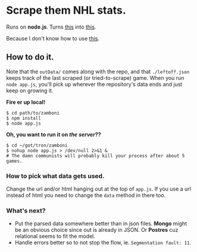 # Scrape them NHL stats. 
Runs on __node.js__.  Turns [this](http://www.nhl.com/scores/htmlreports/20152016/PL010003.HTM) into [this](./dataOut/20152016/010003.json). 

Because I don't know how to use [this](http://finzi.psych.upenn.edu/library/nhlscrapr/html/00Index.html). 

## How to do it. 

Note that the `outData/` comes along with the repo, and that `./leftoff.json` keeps track of the last scraped (or tried-to-scrape) game. When you run `node app.js`, you'll pick up wherever the repository's data ends and just keep on growing it. 

**Fire er up local!**
```shell
$ cd path/to/zamboni
$ npm install
$ node app.js
```

**Oh, you want to run it on _the server_??** 
```shell
$ cd ~/got/tron/zamboni
$ nohup node app.js > /dev/null 2>&1 &
# The damn communists will probably kill your process after about 5 games. 
```

### How to pick what data gets used.
Change the url and/or html hanging out at the top of `app.js`. 
If you use a url instead of html you need to change the `data` method in there too. 

### What's next?
- Put the parsed data somewhere better than in json files. __Mongo__ might be an obvious choice since out is already in JSON. Or __Postres__ cuz relational seems to fit the model. 
- Handle errors better so to not stop the flow, ie. `Segmentation fault: 11`. 



